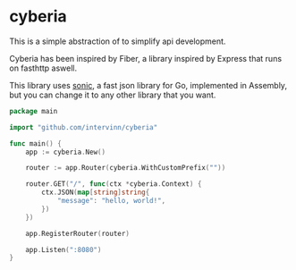 # cyberia

This is a simple abstraction of <a href="https://github.com/valyala/fasthttp"></a> to simplify api development. 

Cyberia has been inspired by Fiber, a library inspired by Express that runs on fasthttp aswell.

This library uses <a href="https://github.com/bytedance/sonic">sonic</a>, a fast json library for Go, implemented in Assembly, but you can change it to any other library that you want.

```go
package main

import "github.com/intervinn/cyberia"

func main() {
    app := cyberia.New()

    router := app.Router(cyberia.WithCustomPrefix(""))

    router.GET("/", func(ctx *cyberia.Context) {
        ctx.JSON(map[string]string{
            "message": "hello, world!",
        })
    })

    app.RegisterRouter(router)

    app.Listen(":8080")
}
```
